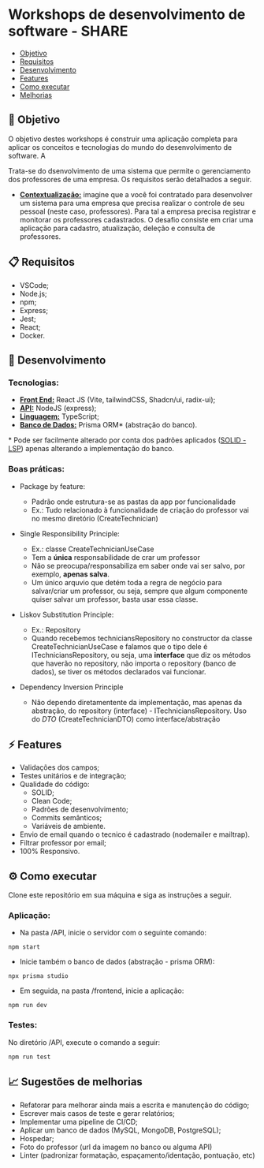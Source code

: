# Workshops de desenvolvimento de software - SHARE

- <a href="#objetivo">Objetivo</a>
- <a href="#req">Requisitos</a>
- <a href="#desenv">Desenvolvimento</a>
- <a href="#feat">Features</a>
- <a href="#exec">Como executar</a>
- <a href="#melhorias">Melhorias</a>

## 🎯 <a id="objetivo">Objetivo</a>
O objetivo destes workshops é construir uma aplicação completa para aplicar os conceitos e tecnologias do mundo do desenvolvimento de software. A 

Trata-se do dsenvolvimento de uma sistema que permite o gerenciamento dos professores de uma empresa. 
Os requisitos serão detalhados a seguir.

- <b><u>Contextualização:</u></b> imagine que a você foi contratado para desenvolver um sistema para uma empresa que precisa realizar o controle de seu pessoal (neste caso, professores). Para tal a empresa precisa registrar e monitorar os professores cadastrados. O desafio consiste em criar uma aplicação para cadastro, atualização, deleção e consulta de professores.

## 📋 <a id="req">Requisitos</a>
  - VSCode;
  - Node.js;
  - npm;
  - Express;
  - Jest;
  - React;
  - Docker.

## 🔨 <a id="desenv">Desenvolvimento</a>

### Tecnologias:
  - <b><u>Front End:</u></b> React JS (Vite, tailwindCSS, Shadcn/ui, radix-ui);
  - <b><u>API:</u></b> NodeJS (express);
  - <b><u>Linguagem:</u></b> TypeScript;
  - <b><u>Banco de Dados:</u></b> Prisma ORM* (abstração do banco).

  \* Pode ser facilmente alterado por conta dos padrões aplicados (<a href="#repo">SOLID - LSP</a>) apenas alterando a implementação do banco.

### Boas práticas:
- Package by feature:
  - Padrão onde estrutura-se as pastas da app por funcionalidade
  - Ex.: Tudo relacionado à funcionalidade de criação do professor vai no mesmo diretório (CreateTechnician)

- Single Responsibility Principle: 
  - Ex.: classe CreateTechnicianUseCase
  - Tem a <b>única</b> responsabilidade de crar um professor
  - Não se preocupa/responsabiliza em saber onde vai ser salvo, por exemplo, <b>apenas salva</b>.
  - Um único arquvio que detém toda a regra de negócio para salvar/criar um professor, ou seja, sempre que algum componente quiser salvar um professor, basta usar essa classe.

- Liskov Substitution Principle: 
  - Ex.: <a id="repo">Repository</a>
  - Quando recebemos techniciansRepository no constructor da classe CreateTechnicianUseCase e falamos que o tipo dele é ITechniciansRepository, ou seja, uma <b>interface</b> que diz os métodos que haverão no repository, não importa o repository (banco de dados), se tiver os métodos declarados vai funcionar.

- Dependency Inversion Principle
  - Não dependo diretamentente da implementação, mas apenas da abstração, do repository (interface) - ITechniciansRepository. Uso do <i>DTO</i> (CreateTechnicianDTO) como interface/abstração

## ⚡ <a id="feat">Features</a>
- Validações dos campos;
- Testes unitários e de integração;
- Qualidade do código:
  - SOLID;
  - Clean Code;
  - Padrões de desenvolvimento;
  - Commits semânticos; 
  - Variáveis de ambiente.
- Envio de email quando o tecnico é cadastrado (nodemailer e mailtrap).
- Filtrar professor por email;
- 100% Responsivo.

## ⚙️ <a id="exec">Como executar</a>

Clone este repositório em sua máquina e siga as instruções a seguir.

### Aplicação:

- Na pasta /API, inicie o servidor com o seguinte comando:
```
npm start
```

- Inicie também o banco de dados (abstração - prisma ORM):
```
npx prisma studio
```

- Em seguida, na pasta /frontend, inicie a aplicação:
```
npm run dev
```

### Testes:
No diretório /API, execute o comando a seguir:
```
npm run test
```


## 📈 <a id="melhorias">Sugestões de melhorias</a>
  - Refatorar para melhorar ainda mais a escrita e manutenção do código;
  - Escrever mais casos de teste e gerar relatórios;
  - Implementar uma pipeline de CI/CD;
  - Aplicar um banco de dados (MySQL, MongoDB, PostgreSQL);
  - Hospedar;
  - Foto do professor (url da imagem no banco ou alguma API)
  - Linter (padronizar formatação, espaçamento/identação, pontuação, etc)
